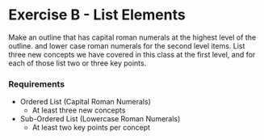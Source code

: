 # Exercise B - List Elements
Make an outline that has capital roman numerals at the highest level of the outline. and lower case roman numerals for the second level items. List three new concepts we have covered in this class at the first level, and for each of those list two or three key points.

### Requirements
- Ordered List (Capital Roman Numerals)
	- At least three new concepts
- Sub-Ordered List (Lowercase Roman Numerals)
	- At least two key points per concept
